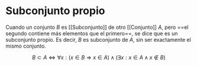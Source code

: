 # Subconjunto propio

Cuando un conjunto $B$ es [[Subconjunto]] de otro [[Conjunto]] $A$, pero ==el segundo contiene más elementos que el primero==, se dice que es un subconjunto propio. Es decir, $B$ es subconjunto de $A$, sin ser exactamente el mismo conjunto.

$$
B \subset A
\Leftrightarrow
\forall x: (x \in B \Rightarrow x \in A) \land (\exists x: x \in A \land x \notin B)
$$
